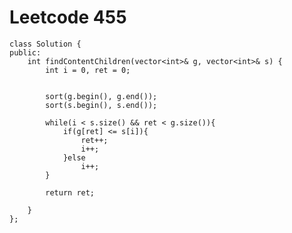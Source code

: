 # Leetcode 455
    class Solution {
    public:
        int findContentChildren(vector<int>& g, vector<int>& s) {
            int i = 0, ret = 0;


            sort(g.begin(), g.end());
            sort(s.begin(), s.end());

            while(i < s.size() && ret < g.size()){
                if(g[ret] <= s[i]){
                    ret++;
                    i++;
                }else
                    i++;
            }

            return ret;

        }
    };

